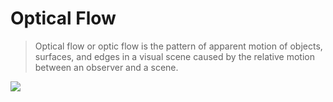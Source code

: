 # Optical Flow  

> Optical flow or optic flow is the pattern of apparent motion of objects, surfaces, and edges in a visual scene caused by the relative motion between an observer and a scene.

![](https://github.com/markroxor/opticalFlow/blob/master/out.gif)